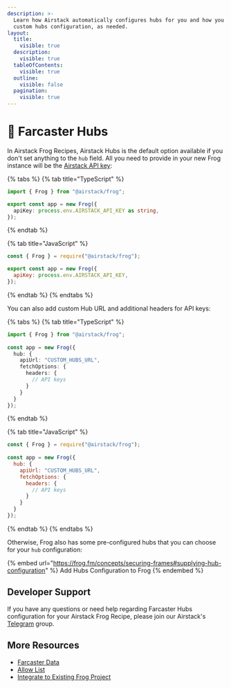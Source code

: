 ```yaml
---
description: >-
  Learn how Airstack automatically configures hubs for you and how you can add
  custom hubs configuration, as needed.
layout:
  title:
    visible: true
  description:
    visible: true
  tableOfContents:
    visible: true
  outline:
    visible: false
  pagination:
    visible: true
---
```


# 🛜 Farcaster Hubs

In Airstack Frog Recipes, Airstack Hubs is the default option available if you don't set anything to the `hub` field. All you need to provide in your new Frog instance will be the [Airstack API key](../../../get-started/get-api-key.md):&#x20;

{% tabs %}
{% tab title="TypeScript" %}
```typescript
import { Frog } from "@airstack/frog";

export const app = new Frog({
  apiKey: process.env.AIRSTACK_API_KEY as string,
});
```
{% endtab %}

{% tab title="JavaScript" %}
```javascript
const { Frog } = require("@airstack/frog");

export const app = new Frog({
  apiKey: process.env.AIRSTACK_API_KEY,
});
```
{% endtab %}
{% endtabs %}

You can also add custom Hub URL and additional headers for API keys:

{% tabs %}
{% tab title="TypeScript" %}
```typescript
import { Frog } from "@airstack/frog";
 
const app = new Frog({
  hub: {
    apiUrl: "CUSTOM_HUBS_URL",
    fetchOptions: {
      headers: {
        // API keys
      }
    }
  }
});
```
{% endtab %}

{% tab title="JavaScript" %}
```javascript
const { Frog } = require("@airstack/frog");
 
const app = new Frog({
  hub: {
    apiUrl: "CUSTOM_HUBS_URL",
    fetchOptions: {
      headers: {
        // API keys
      }
    }
  }
});
```
{% endtab %}
{% endtabs %}

Otherwise, Frog also has some pre-configured hubs that you can choose for your `hub` configuration:

{% embed url="https://frog.fm/concepts/securing-frames#supplying-hub-configuration" %}
Add Hubs Configuration to Frog
{% endembed %}

## Developer Support

If you have any questions or need help regarding Farcaster Hubs configuration for your Airstack Frog Recipe, please join our Airstack's [Telegram](https://t.me/+1k3c2FR7z51mNDRh) group.

## More Resources

* [Farcaster Data](onchain-data.md)
* [Allow List](allow-list.md)
* [Integrate to Existing Frog Project](../integrations/frog.md)
